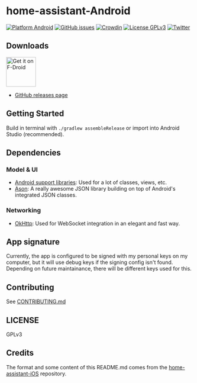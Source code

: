 home-assistant-Android
======================

[![Platform Android](https://img.shields.io/badge/Platform-Android-6ab344.svg?style=flat)](https://developer.android.com/)
[![GitHub issues](https://img.shields.io/github/issues/Maxr1998/home-assistant-Android.svg)](https://github.com/Maxr1998/home-assistant-Android/issues)
[![Crowdin](https://d322cqt584bo4o.cloudfront.net/home-assistant-android/localized.svg)](https://crowdin.com/project/home-assistant-android)
[![License GPLv3](https://img.shields.io/badge/license-GPLv3-red.svg?style=flat)](https://github.com/Maxr1998/home-assistant-Android/blob/master/LICENSE)
[![Twitter](https://img.shields.io/twitter/url/https/twitter.com/home_assistant.svg?style=social)](https://twitter.com/home_assistant)


## Downloads
[<img src="https://f-droid.org/badge/get-it-on.png"
      alt="Get it on F-Droid"
      height="80">](https://f-droid.org/app/io.homeassistant.android)

- [GitHub releases page](https://github.com/Maxr1998/home-assistant-Android/releases)

## Getting Started

Build in terminal with `./gradlew assembleRelease` or import into Android Studio (recommended).

## Dependencies

### Model & UI

- [Android support libraries](https://developer.android.com/topic/libraries/support-library/index.html): Used for a lot of classes, views, etc.
- [Ason](https://github.com/afollestad/ason): A really awesome JSON library building on top of Android's integrated JSON classes.

### Networking

- [OkHttp](http://square.github.io/okhttp/): Used for WebSocket integration in an elegant and fast way.

## App signature

Currently, the app is configured to be signed with my personal keys on my computer, but it will use debug keys if the signing config isn't found.
Depending on future maintainance, there will be different keys used for this.

## Contributing

See [CONTRIBUTING.md](CONTRIBUTING.md)

## LICENSE

GPLv3

## Credits

The format and some content of this README.md comes from the [home-assistant-iOS](https://github.com/home-assistant/home-assistant-iOS) repository.
